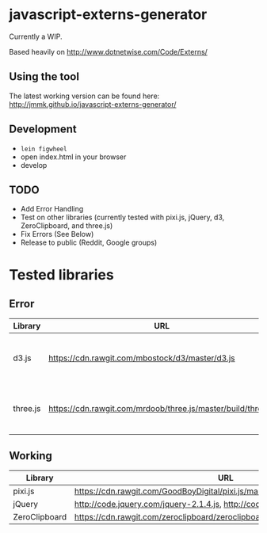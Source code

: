 # javascript-externs-generator
Currently a WIP.

Based heavily on http://www.dotnetwise.com/Code/Externs/

## Using the tool
The latest working version can be found here: http://jmmk.github.io/javascript-externs-generator/

## Development
* ```lein figwheel```
* open index.html in your browser
* develop

## TODO
* Add Error Handling
* Test on other libraries (currently tested with pixi.js, jQuery, d3, ZeroClipboard, and three.js)
* Fix Errors (See Below)
* Release to public (Reddit, Google groups)

# Tested libraries

## Error
| Library | URL | Problem
|---------|-----|--------
| d3.js   | https://cdn.rawgit.com/mbostock/d3/master/d3.js | ```Uncaught RangeError: Maximum call stack size exceeded```
| three.js| https://cdn.rawgit.com/mrdoob/three.js/master/build/three.js|```Uncaught TypeError: Cannot read property 'order' of undefined```

## Working
| Library | URL
|---------|----
| pixi.js | https://cdn.rawgit.com/GoodBoyDigital/pixi.js/master/bin/pixi.js
| jQuery  | http://code.jquery.com/jquery-2.1.4.js, http://code.jquery.com/jquery-1.9.1.js
| ZeroClipboard | https://cdn.rawgit.com/zeroclipboard/zeroclipboard/master/dist/ZeroClipboard.js
